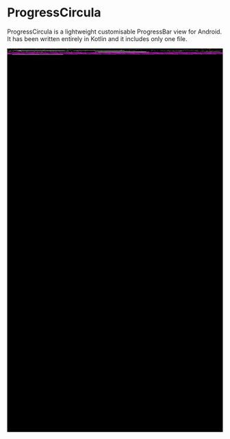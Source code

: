 # ProgressCircula

ProgressCircula is a lightweight customisable ProgressBar view for Android. It has been written entirely in Kotlin and it includes only one file.

![Showcase](showcase.gif)
